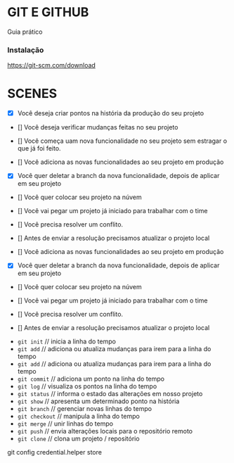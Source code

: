 # GIT E GITHUB

Guia prático

### Instalação

https://git-scm.com/download

# SCENES

- [X] Você deseja criar pontos na história da produção do seu projeto
- [] Você deseja verificar mudanças feitas no seu projeto

- [] Você começa uam nova funcionalidade no seu projeto sem estragar o que já foi feito.
- [] Você adiciona as novas funcionalidades ao seu projeto em produção
- [x] Você quer deletar a branch da nova funcionalidade, depois de aplicar em seu projeto

- [] Você quer colocar seu projeto na núvem

- [] Você vai pegar um projeto já iniciado para trabalhar com o time
- [] Você precisa resolver um conflito.
- [] Antes de enviar a resolução precisamos atualizar o projeto local
- [] Você adiciona as novas funcionalidades ao seu projeto em produção
- [x] Você quer deletar a branch da nova funcionalidade, depois de aplicar em seu projeto

- [] Você quer colocar seu projeto na núvem

- [] Você vai pegar um projeto já iniciado para trabalhar com o time
- [] Você precisa resolver um conflito.
- [] Antes de enviar a resolução precisamos atualizar o projeto local

* `git init` // inicia a linha do tempo
* `git add` // adiciona ou atualiza mudanças para irem para a linha do tempo
* `git add` // adiciona ou atualiza mudanças para irem para a linha do tempo
* `git commit` // adiciona um ponto na linha do tempo
* `git log` // visualiza os pontos na linha do tempo
* `git status` // informa o estado das alterações em nosso projeto
* `git show` // apresenta um determinado ponto na história
* `git branch` // gerenciar novas linhas do tempo
* `git checkout` // manipula a linha do tempo
* `git merge` // unir linhas do tempo
* `git push` // envia alterações locais para o repositório remoto
* `git clone` // clona um projeto / repositório


git config credential.helper store

